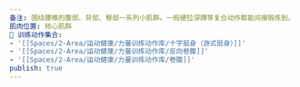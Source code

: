 ```yaml
---
备注: 围绕腰椎的腹部、背部、臀部一系列小肌群。一般硬拉深蹲等复合动作都能间接锻炼到。
肌肉位置: 核心肌群
🏃 训练动作集合:
- '[[Spaces/2-Area/运动健康/力量训练动作库/十字挺身（游式挺身）]]'
- '[[Spaces/2-Area/运动健康/力量训练动作库/反向卷腹]]'
- '[[Spaces/2-Area/运动健康/力量训练动作库/卷腹]]'
publish: true
---
```


